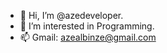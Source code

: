 - 👋 Hi, I’m @azedeveloper.
- 👀 I’m interested in Programming.
- 📫 Gmail: azealbinze@gmail.com

<!---
azedeveloper/azedeveloper is a ✨ special ✨ repository because its `README.md` (this file) appears on your GitHub profile.
You can click the Preview link to take a look at your changes.
--->
